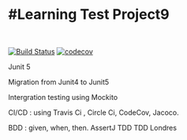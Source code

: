 <H1><b>#Learning Test Project9</b></H1></br>

[![Build Status](https://travis-ci.com/MessaoudAbdelatif/accounting_by_TDD_P9.svg?branch=master)](https://travis-ci.com/MessaoudAbdelatif/accounting_by_TDD_P9)
[![codecov](https://codecov.io/gh/MessaoudAbdelatif/accounting_by_TDD_P9/branch/master/graph/badge.svg)](https://codecov.io/gh/MessaoudAbdelatif/accounting_by_TDD_P9)


Junit 5

Migration from Junit4 to Junit5

Intergration testing using Mockito

CI/CD : using Travis Ci , Circle Ci, CodeCov, Jacoco.

BDD : given, when, then.
      AssertJ
      TDD
      TDD Londres
      
